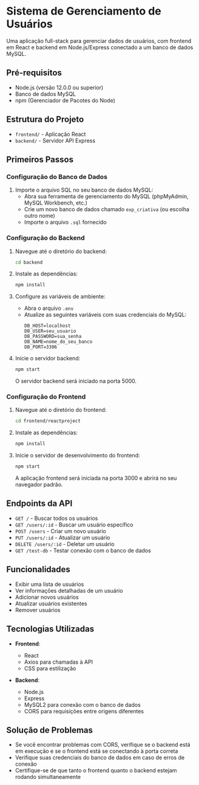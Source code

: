 
# Sistema de Gerenciamento de Usuários

Uma aplicação full-stack para gerenciar dados de usuários, com frontend em React e backend em Node.js/Express conectado a um banco de dados MySQL.

## Pré-requisitos

- Node.js (versão 12.0.0 ou superior)  
- Banco de dados MySQL  
- npm (Gerenciador de Pacotes do Node)

## Estrutura do Projeto

- `frontend/` - Aplicação React  
- `backend/` - Servidor API Express

## Primeiros Passos

### Configuração do Banco de Dados

1. Importe o arquivo SQL no seu banco de dados MySQL:
   - Abra sua ferramenta de gerenciamento do MySQL (phpMyAdmin, MySQL Workbench, etc.)
   - Crie um novo banco de dados chamado `exp_criativa` (ou escolha outro nome)
   - Importe o arquivo `.sql` fornecido

### Configuração do Backend

1. Navegue até o diretório do backend:
   ```bash
   cd backend
   ```

2. Instale as dependências:
   ```bash
   npm install
   ```

3. Configure as variáveis de ambiente:
   - Abra o arquivo `.env`
   - Atualize as seguintes variáveis com suas credenciais do MySQL:
     ```
     DB_HOST=localhost
     DB_USER=seu_usuario
     DB_PASSWORD=sua_senha
     DB_NAME=nome_do_seu_banco
     DB_PORT=3306
     ```

4. Inicie o servidor backend:
   ```bash
   npm start
   ```
   O servidor backend será iniciado na porta 5000.

### Configuração do Frontend

1. Navegue até o diretório do frontend:
   ```bash
   cd frontend/reactproject
   ```

2. Instale as dependências:
   ```bash
   npm install
   ```

3. Inicie o servidor de desenvolvimento do frontend:
   ```bash
   npm start
   ```
   A aplicação frontend será iniciada na porta 3000 e abrirá no seu navegador padrão.

## Endpoints da API

- `GET /` - Buscar todos os usuários  
- `GET /users/:id` - Buscar um usuário específico  
- `POST /users` - Criar um novo usuário  
- `PUT /users/:id` - Atualizar um usuário  
- `DELETE /users/:id` - Deletar um usuário  
- `GET /test-db` - Testar conexão com o banco de dados

## Funcionalidades

- Exibir uma lista de usuários  
- Ver informações detalhadas de um usuário  
- Adicionar novos usuários  
- Atualizar usuários existentes  
- Remover usuários

## Tecnologias Utilizadas

- **Frontend**:
  - React  
  - Axios para chamadas à API  
  - CSS para estilização

- **Backend**:
  - Node.js  
  - Express  
  - MySQL2 para conexão com o banco de dados  
  - CORS para requisições entre origens diferentes

## Solução de Problemas

- Se você encontrar problemas com CORS, verifique se o backend está em execução e se o frontend está se conectando à porta correta  
- Verifique suas credenciais do banco de dados em caso de erros de conexão  
- Certifique-se de que tanto o frontend quanto o backend estejam rodando simultaneamente
